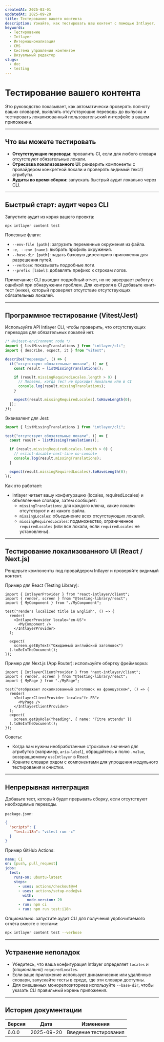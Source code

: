 ```yaml
---
createdAt: 2025-03-01
updatedAt: 2025-09-20
title: Тестирование вашего контента
description: Узнайте, как тестировать ваш контент с помощью Intlayer.
keywords:
  - Тестирование
  - Intlayer
  - Интернационализация
  - CMS
  - Система управления контентом
  - Визуальный редактор
slugs:
  - doc
  - testing
---
```


# Тестирование вашего контента

Это руководство показывает, как автоматически проверять полноту ваших словарей, выявлять отсутствующие переводы до выпуска и тестировать локализованный пользовательский интерфейс в вашем приложении.

---

## Что вы можете тестировать

- **Отсутствующие переводы**: провалить CI, если для любого словаря отсутствуют обязательные локали.
- **Отрисовка локализованного UI**: рендерить компоненты с провайдером конкретной локали и проверять видимый текст/атрибуты.
- **Аудиты во время сборки**: запускать быстрый аудит локально через CLI.

---

## Быстрый старт: аудит через CLI

Запустите аудит из корня вашего проекта:

```bash
npx intlayer content test
```

Полезные флаги:

- `--env-file [path]`: загрузить переменные окружения из файла.
- `-e, --env [name]`: выбрать профиль окружения.
- `--base-dir [path]`: задать базовую директорию приложения для разрешения путей.
- `--verbose`: показывать подробные логи.
- `--prefix [label]`: добавлять префикс к строкам логов.

Примечание: CLI выводит подробный отчет, но не завершает работу с ошибкой при обнаружении проблем. Для контроля в CI добавьте юнит-тест (ниже), который проверяет отсутствие отсутствующих обязательных локалей.

---

## Программное тестирование (Vitest/Jest)

Используйте API Intlayer CLI, чтобы проверить, что отсутствующих переводов для обязательных локалей нет.

```ts file=i18n.test.ts
/* @vitest-environment node */
import { listMissingTranslations } from "intlayer/cli";
import { describe, expect, it } from "vitest";

describe("переводы", () => {
  it("отсутствуют обязательные локали", () => {
    const result = listMissingTranslations();

    if (result.missingRequiredLocales.length > 0) {
      // Полезно, когда тест не проходит локально или в CI
      console.log(result.missingTranslations);
    }

    expect(result.missingRequiredLocales).toHaveLength(0);
  });
});
```

Эквивалент для Jest:

```ts file=i18n.test.ts
import { listMissingTranslations } from "intlayer/cli";

test("отсутствуют обязательные локали", () => {
  const result = listMissingTranslations();

  if (result.missingRequiredLocales.length > 0) {
    // eslint-disable-next-line no-console
    console.log(result.missingTranslations);
  }

  expect(result.missingRequiredLocales).toHaveLength(0);
});
```

Как это работает:

- Intlayer читает вашу конфигурацию (locales, requiredLocales) и объявленные словари, затем сообщает:
  - `missingTranslations`: для каждого ключа, какие локали отсутствуют и из какого файла.
  - `missingLocales`: объединение всех отсутствующих локалей.
  - `missingRequiredLocales`: подмножество, ограниченное `requiredLocales` (или все локали, если `requiredLocales` не установлены).

---

## Тестирование локализованного UI (React / Next.js)

Рендерьте компоненты под провайдером Intlayer и проверяйте видимый контент.

Пример для React (Testing Library):

```tsx
import { IntlayerProvider } from "react-intlayer/client";
import { render, screen } from "@testing-library/react";
import { MyComponent } from "./MyComponent";

test("renders localized title in English", () => {
  render(
    <IntlayerProvider locale="en-US">
      <MyComponent />
    </IntlayerProvider>
  );

  expect(
    screen.getByText("Ожидаемый английский заголовок")
  ).toBeInTheDocument();
});
```

Пример для Next.js (App Router): используйте обертку фреймворка:

```tsx
import { IntlayerClientProvider } from "next-intlayer/client";
import { render, screen } from "@testing-library/react";
import { MyPage } from "./MyPage";

test("отображает локализованный заголовок на французском", () => {
  render(
    <IntlayerClientProvider locale="fr-FR">
      <MyPage />
    </IntlayerClientProvider>
  );
  expect(
    screen.getByRole("heading", { name: "Titre attendu" })
  ).toBeInTheDocument();
});
```

Советы:

- Когда вам нужны необработанные строковые значения для атрибутов (например, `aria-label`), обращайтесь к полю `.value`, возвращаемому `useIntlayer` в React.
- Храните словари рядом с компонентами для упрощения модульного тестирования и очистки.

---

## Непрерывная интеграция

Добавьте тест, который будет прерывать сборку, если отсутствуют необходимые переводы.

`package.json`:

```json
{
  "scripts": {
    "test:i18n": "vitest run -c"
  }
}
```

Пример GitHub Actions:

```yaml
name: CI
on: [push, pull_request]
jobs:
  test:
    runs-on: ubuntu-latest
    steps:
      - uses: actions/checkout@v4
      - uses: actions/setup-node@v4
        with:
          node-version: 20
      - run: npm ci
      - run: npm run test:i18n
```

Опционально: запустите аудит CLI для получения удобочитаемого отчёта вместе с тестами:

```bash
npx intlayer content test --verbose
```

---

## Устранение неполадок

- Убедитесь, что ваша конфигурация Intlayer определяет `locales` и (опционально) `requiredLocales`.
- Если ваше приложение использует динамические или удалённые словари, запускайте тесты в среде, где эти словари доступны.
- Для смешанных монорепозиториев используйте `--base-dir`, чтобы указать CLI правильный корень приложения.

---

## История документации

| Версия | Дата       | Изменения             |
| ------ | ---------- | --------------------- |
| 6.0.0  | 2025-09-20 | Введение тестирования |
